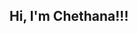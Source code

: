 ## Hi, I'm Chethana!!!

<!--
**Chethanak123/Chethanak123** is a ✨ _special_ ✨ repository because its `README.md` (this file) appears on your GitHub profile.

Here are some ideas to get you started:

- 🔭 I’m A Healthcare Data Analyst thriving on unraveling insights from complex healthcare data to drive impactful decisions and innovations. Let's leverage data to transform healthcare together!

Skills
Health Informatics: Electronic Health Records (EHR), Health Information Exchange (HIE), Clinical Decision Support Systems
Programming Languages: Python, R, SQL, MS Excel, Tabuleu
Data Visualization: ggplot2, Matplotlib, Plotly
Machine Learning: Classification, Regression, Clustering
Statistical Analysis: Hypothesis Testing, Survival Analysis, Regression Analysis
Projects
- 🎓 Studied [Health Informatics](https://www.mtu.edu/health-informatics/) at Michigan Technological University
- 👯 I’m open to collaborate on innovative projects in bioinformatics, health informatics, and data analysis. Feel free to reach out if you have an exciting opportunity or project idea!
- 📫 How to reach me - email: ckadirim@mtu.edu
- ⚡ Fun fact: I'm an avid hiker and enjoy exploring nature trails in my free time.
I love experimenting with new recipes and exploring the intersection of nutrition and health.


